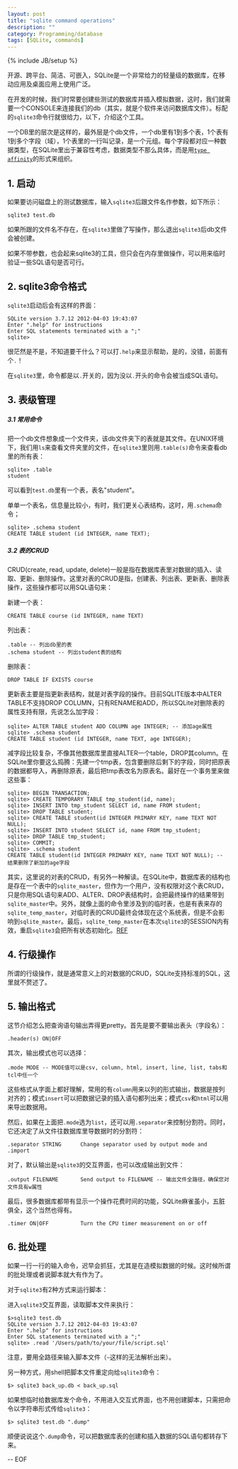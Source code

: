 ```yaml
---
layout: post
title: "sqlite command operations"
description: ""
category: Programming/database
tags: [SQLite, commands]
---
```

{% include JB/setup %}

开源、跨平台、简洁、可嵌入，SQLite是一个非常给力的轻量级的数据库，在移动应用及桌面应用上使用广泛。

在开发的时候，我们时常要创建些测试的数据库并插入模拟数据，这时，我们就需要一个CONSOLE来连接我们的db（其实，就是个软件来访问数据库文件）。标配的`sqlite3`命令行就很给力，以下，介绍这个工具。

一个DB里的层次是这样的，最外层是个db文件，一个db里有1到多个表，1个表有1到多个字段（域），1个表里的一行叫记录，是一个元组。每个字段都对应一种数据类型，在SQLite里出于兼容性考虑，数据类型不那么具体，而是用[`type affinity`][1]的形式来组织。

## 1. 启动

如果要访问磁盘上的测试数据库，输入`sqlite3`后跟文件名作参数，如下所示：

	sqlite3 test.db

如果所跟的文件名不存在，在`sqlite3`里做了写操作，那么退出`sqlite3`后db文件会被创建。

如果不带参数，也会起来sqlite3的工具，但只会在内存里做操作，可以用来临时验证一些SQL语句是否可行。

## 2. sqlite3命令格式

`sqlite3`启动后会有这样的界面：

	SQLite version 3.7.12 2012-04-03 19:43:07
	Enter ".help" for instructions
	Enter SQL statements terminated with a ";"
	sqlite> 
	
很茫然是不是，不知道要干什么？可以打`.help`来显示帮助，是的，没错，前面有个`.`！

在`sqlite3`里，命令都是以`.`开关的，因为没以`.`开头的命令会被当成SQL语句。

## 3. 表级管理

##### 3.1 常用命令

把一个db文件想象成一个文件夹，该db文件夹下的表就是其文件。在UNIX环境下，我们用`ls`来查看文件夹里的文件，在`sqlite3`里则用`.table(s)`命令来查看db里的所有表：

	sqlite> .table
	student

可以看到`test.db`里有一个表，表名"student"。

单单一个表名，信息量比较小，有时，我们更关心表结构，这时，用`.schema`命令；

	sqlite> .schema student
	CREATE TABLE student (id INTEGER, name TEXT);

##### 3.2 表的CRUD

CRUD(create, read, update, delete)一般是指在数据库表里对数据的插入、读取、更新、删除操作。这里对表的CRUD是指，创建表、列出表、更新表、删除表操作，这些操作都可以用SQL语句来：

新建一个表：

	CREATE TABLE course (id INTEGER, name TEXT)
	
列出表：

	.table -- 列出db里的表
	.schema student -- 列出student表的结构

删除表：

	DROP TABLE IF EXISTS course
	
更新表主要是指更新表结构，就是对表字段的操作。目前SQLITE版本中ALTER TABLE不支持DROP COLUMN，只有RENAME和ADD，所以SQLite对删除表的属性支持有限，先说怎么加字段：

	sqlite> ALTER TABLE student ADD COLUMN age INTEGER; -- 添加age属性
	sqlite> .schema student
	CREATE TABLE student (id INTEGER, name TEXT, age INTEGER);
	
减字段比较复杂，不像其他数据库里直接ALTER一个table，DROP其column。在SQLite里你要这么捣腾：先建一个tmp表，包含要删除后剩下的字段，同时把原表的数据都导入，再删除原表，最后把tmp表改名为原表名。最好在一个事务里来做这些事：

	sqlite> BEGIN TRANSACTION;
	sqlite> CREATE TEMPORARY TABLE tmp_student(id, name);
	sqlite> INSERT INTO tmp_student SELECT id, name FROM student;
	sqlite> DROP TABLE student;
	sqlite> CREATE TABLE student(id INTEGER PRIMARY KEY, name TEXT NOT NULL);
	sqlite> INSERT INTO student SELECT id, name FROM tmp_student;
	sqlite> DROP TABLE tmp_student;
	sqlite> COMMIT;
	sqlite> .schema student
	CREATE TABLE student(id INTEGER PRIMARY KEY, name TEXT NOT NULL); -- 结果删除了新加的age字段
	
其实，这里说的对表的CRUD，有另外一种解读。在SQLite中，数据库表的结构也是存在一个表中的`sqlite_master`，但作为一个用户，没有权限对这个表CRUD，只是你用SQL语句来ADD、ALTER、DROP表结构时，会把最终操作的结果带到`sqlite_master`中。另外，就像上面的命令里涉及到的临时表，也是有表来存的`sqlite_temp_master`，对临时表的CRUD最终会体现在这个系统表，但是不会影响到`sqlite_master`。最后，`sqlite_temp_master`在本次`sqlite3`的SESSION内有效，重启`sqlite3`会把所有状态初始化。[REF][2]
	
## 4. 行级操作

所谓的行级操作，就是通常意义上的对数据的CRUD，SQLite支持标准的SQL，这里就不赘述了。

## 5. 输出格式

这节介绍怎么把查询语句输出弄得更pretty。首先是要不要输出表头（字段名）：

	.header(s) ON|OFF 
	
其次，输出模式也可以选择：

	.mode MODE -- MODE值可以是csv, column, html, insert, line, list, tabs和tcl中任一个

这些格式从字面上都好理解，常用的有`column`用来以列的形式输出，数据是按列对齐的；模式`insert`可以把数据记录的插入语句都列出来；模式`csv`和`html`可以用来导出数据用。

然后，如果在上面把`.mode`选为`list`，还可以用`.separator`来控制分割符。同时，它还决定了从文件往数据库里导数据时的分割符：

	.separator STRING      Change separator used by output mode and .import
	
对了，默认输出是`sqlite3`的交互界面，也可以改成输出到文件：

	.output FILENAME       Send output to FILENAME -- 输出文件全路径，确保您对文件具有w属性
	
最后，很多数据库都带有显示一个操作花费时间的功能，SQLite麻雀虽小，五脏俱全，这个当然也得有。

	.timer ON|OFF          Turn the CPU timer measurement on or off

## 6. 批处理

如果一行一行的输入命令，迟早会抓狂，尤其是在造模拟数据的时候。这时候所谓的批处理或者说脚本就大有作为了。
	
对于`sqlite3`有2种方式来运行脚本：

进入`sqlite3`交互界面，读取脚本文件来执行：

	$>sqlite3 test.db
	SQLite version 3.7.12 2012-04-03 19:43:07
	Enter ".help" for instructions
	Enter SQL statements terminated with a ";"
	sqlite> .read '/Users/path/to/your/file/script.sql'
	
注意，要用全路径来输入脚本文件（`~`这样的无法解析出来）。

另一种方式，用shell把脚本文件重定向给`sqlite3`命令：

	$> sqlite3 back_up.db < back_up.sql
	
如果想临时给数据库发个命令，不用进入交互式界面，也不用创建脚本，只需把命令以字符串形式传给`sqlite3`：

	$> sqlite3 test.db ".dump"

顺便说说这个`.dump`命令，可以把数据库表的创建和插入数据的SQL语句都转存下来。



[1]: http://www.sqlite.org/datatype3.html

[2]: http://jianlee.ylinux.org/Computer/%E6%9C%8D%E5%8A%A1%E5%99%A8/sqlite.html

-- EOF